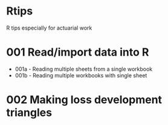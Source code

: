 # Rtips
R tips especially for actuarial work

# 001 Read/import data into R

- 001a - Reading multiple sheets from a single workbook
- 001b - Reading multiple workbooks with single sheet 

# 002 Making loss development triangles
